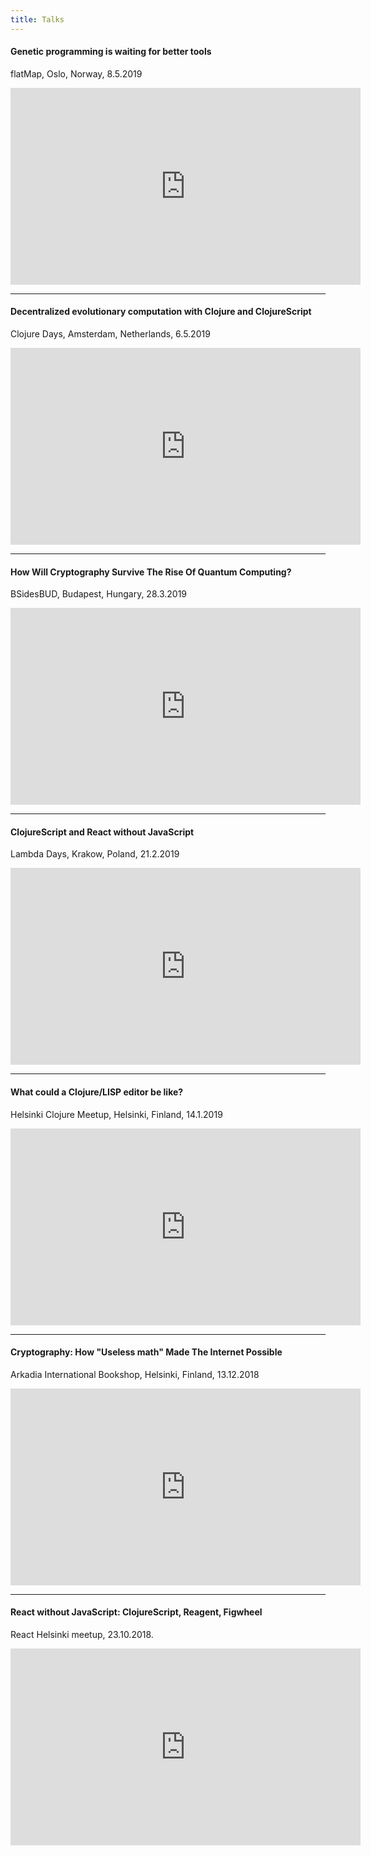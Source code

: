 ```yaml
---
title: Talks
---
```


#### Genetic programming is waiting for better tools

flatMap, Oslo, Norway, 8.5.2019

<iframe width="560" height="315" src="https://www.youtube.com/embed/Z5f1SDv-SCk" frameborder="0" allow="accelerometer; autoplay; encrypted-media; gyroscope; picture-in-picture" allowfullscreen></iframe>

---

#### Decentralized evolutionary computation with Clojure and ClojureScript

Clojure Days, Amsterdam, Netherlands, 6.5.2019

<iframe width="560" height="315" src="https://www.youtube.com/embed/Uij-BvG_f58" frameborder="0" allow="accelerometer; autoplay; encrypted-media; gyroscope; picture-in-picture" allowfullscreen></iframe>

---

#### How Will Cryptography Survive The Rise Of Quantum Computing?

BSidesBUD, Budapest, Hungary, 28.3.2019

<iframe width="560" height="315" src="https://www.youtube.com/embed/H6ANtrjbqN4" frameborder="0" allow="accelerometer; autoplay; encrypted-media; gyroscope; picture-in-picture" allowfullscreen></iframe>

---

#### ClojureScript and React without JavaScript

Lambda Days, Krakow, Poland, 21.2.2019

<iframe width="560" height="315" src="https://www.youtube.com/embed/JFQQTUF8DoY" frameborder="0" allow="accelerometer; autoplay; encrypted-media; gyroscope; picture-in-picture" allowfullscreen></iframe>

---

#### What could a Clojure/LISP editor be like?

Helsinki Clojure Meetup, Helsinki, Finland, 14.1.2019

<iframe width="560" height="315" src="https://www.youtube.com/embed/edQyRJyVsUg" frameborder="0" allow="accelerometer; autoplay; encrypted-media; gyroscope; picture-in-picture" allowfullscreen></iframe>

---

#### Cryptography: How "Useless math" Made The Internet Possible

Arkadia International Bookshop, Helsinki, Finland, 13.12.2018

<iframe width="560" height="315" src="https://www.youtube.com/embed/LcobL_7lOw8" frameborder="0" allow="accelerometer; autoplay; encrypted-media; gyroscope; picture-in-picture" allowfullscreen></iframe>

---

#### React without JavaScript: ClojureScript, Reagent, Figwheel

React Helsinki meetup, 23.10.2018.

<iframe width="560" height="315" src="https://www.youtube.com/embed/R07s6JpJICo" frameborder="0" allow="accelerometer; autoplay; encrypted-media; gyroscope; picture-in-picture" allowfullscreen></iframe>
